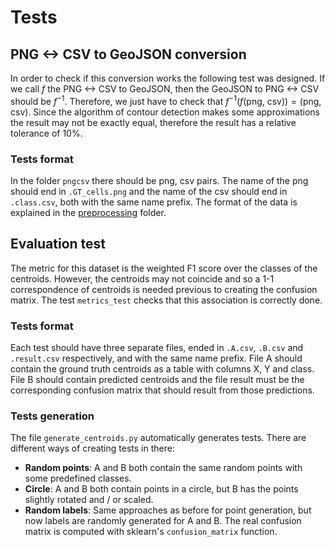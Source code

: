 # Tests
## PNG <-> CSV to GeoJSON conversion

In order to check if this conversion works the following test was designed. If we call $f$ the PNG <-> CSV to GeoJSON, then the GeoJSON to PNG <-> CSV should be $f^{-1}$. Therefore, we just have to check that $f^{-1} (f(\text{png, csv})) = (\text{png, csv})$. Since the algorithm of contour detection makes some approximations the result may not be exactly equal, therefore the result has a relative tolerance of $10\%$.

 ### Tests format
 
 In the folder `pngcsv` there should be png, csv pairs. The name of the png should end in `.GT_cells.png` and the name of the csv should end in `.class.csv`, both with the same name prefix. The format of the data is explained in the [preprocessing](../preprocessing) folder.
 
 ## Evaluation test
 
 The metric for this dataset is the weighted F1 score over the classes of the centroids. However, the centroids may not coincide and so a 1-1 correspondence of centroids is needed previous to creating the confusion matrix. The test `metrics_test` checks that this association is correctly done.
 
 ### Tests format
 
 Each test should have three separate files, ended in `.A.csv`, `.B.csv` and `.result.csv` respectively, and with the same name prefix. File A should contain the ground truth centroids as a table with columns X, Y and class. File B should contain predicted centroids and the file result must be the corresponding confusion matrix that should result from those predictions.
 
 ### Tests generation
 
 The file `generate_centroids.py` automatically generates tests. There are different ways of creating tests in there:
 
 * __Random points__: A and B both contain the same random points with some predefined classes. 
 * __Circle__: A and B both contain points in a circle, but B has the points slightly rotated and / or scaled.
 * __Random labels__: Same approaches as before for point generation, but now labels are randomly generated for A and B. The real confusion matrix is computed with sklearn's `confusion_matrix` function.
